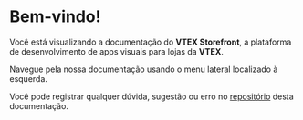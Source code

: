 # Bem-vindo!

Você está visualizando a documentação do **VTEX Storefront**, a plataforma de desenvolvimento de apps visuais para lojas da **VTEX**.

Navegue pela nossa documentação usando o menu lateral localizado à esquerda.

Você pode registrar qualquer dúvida, sugestão ou erro no [repositório](http://github.com/vtex-apps/docs/issues) desta documentação.
